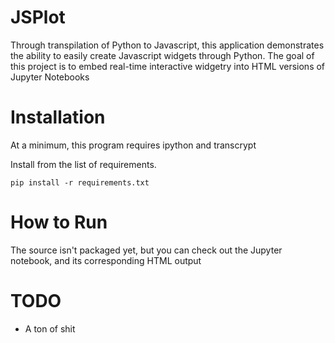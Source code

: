# JSPlot

Through transpilation of Python to Javascript, this application demonstrates the ability to easily create Javascript widgets through Python. The goal of this project is to embed real-time interactive widgetry into HTML versions of Jupyter Notebooks

# Installation

At a minimum, this program requires ipython and transcrypt

Install from the list of requirements.

	pip install -r requirements.txt

# How to Run

The source isn't packaged yet, but you can check out the Jupyter notebook, and its corresponding HTML output

	
# TODO
- A ton of shit